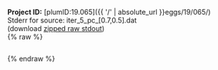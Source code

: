 **Project ID:** [plumID:19.065]({{ '/' | absolute_url }}eggs/19/065/)  
Stderr for source:  iter_5_pc_[0.7,0.5].dat   
(download [zipped raw stdout](iter_5_pc_[0.7,0.5].dat.plumed.stdout.txt.zip))  
{% raw %}
<pre>
</pre>
{% endraw %}
